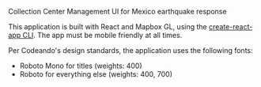 Collection Center Management UI for Mexico earthquake response

This application is built with React and Mapbox GL, using the [create-react-app CLI](https://github.com/facebookincubator/create-react-app/blob/master/packages/react-scripts/template/README.md#developing-components-in-isolation). The app must be mobile friendly at all times.

Per Codeando's design standards, the application uses the following fonts:
- Roboto Mono for titles (weights: 400)
- Roboto for everything else (weights: 400, 700)
